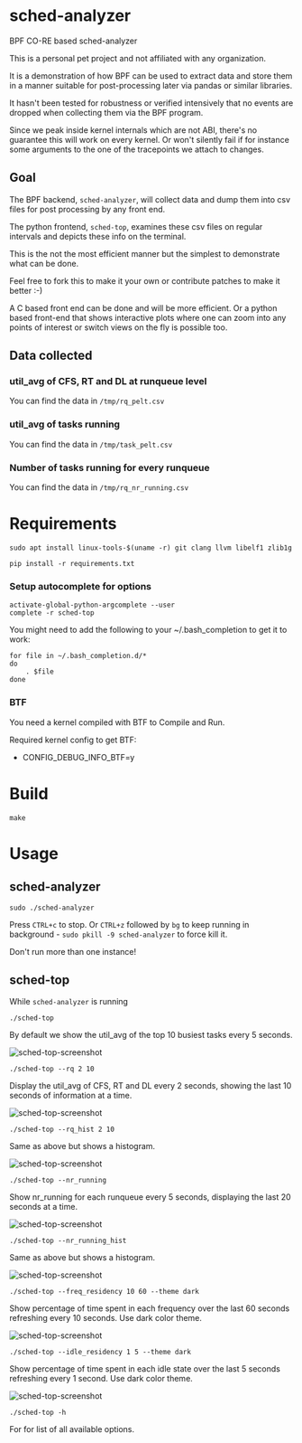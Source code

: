 # sched-analyzer

BPF CO-RE based sched-analyzer

This is a personal pet project and not affiliated with any organization.

It is a demonstration of how BPF can be used to extract data and store them in
a manner suitable for post-processing later via pandas or similar libraries.

It hasn't been tested for robustness or verified intensively that no events
are dropped when collecting them via the BPF program.

Since we peak inside kernel internals which are not ABI, there's no guarantee
this will work on every kernel. Or won't silently fail if for instance some
arguments to the one of the tracepoints we attach to changes.

## Goal

The BPF backend, `sched-analyzer`, will collect data and dump them into csv
files for post processing by any front end.

The python frontend, `sched-top`, examines these csv files on regular intervals
and depicts these info on the terminal.

This is the not the most efficient manner but the simplest to demonstrate what
can be done.

Feel free to fork this to make it your own or contribute patches to make it
better :-)

A C based front end can be done and will be more efficient. Or a python based
front-end that shows interactive plots where one can zoom into any points of
interest or switch views on the fly is possible too.

## Data collected

### util_avg of CFS, RT and DL at runqueue level

You can find the data in `/tmp/rq_pelt.csv`

### util_avg of tasks running

You can find the data in `/tmp/task_pelt.csv`

### Number of tasks running for every runqueue

You can find the data in `/tmp/rq_nr_running.csv`


# Requirements

```
sudo apt install linux-tools-$(uname -r) git clang llvm libelf1 zlib1g

pip install -r requirements.txt
```

### Setup autocomplete for options

```
activate-global-python-argcomplete --user
complete -r sched-top
```
You might need to add the following to your ~/.bash_completion to get it to
work:

```
for file in ~/.bash_completion.d/*
do
	. $file
done
```

### BTF

You need a kernel compiled with BTF to Compile and Run.

Required kernel config to get BTF:

- CONFIG_DEBUG_INFO_BTF=y

# Build

```
make
```

# Usage

## sched-analyzer

```
sudo ./sched-analyzer
```

Press `CTRL+c` to stop. Or `CTRL+z` followed by `bg` to keep running in
background - `sudo pkill -9 sched-analyzer` to force kill it.

Don't run more than one instance!

## sched-top

While `sched-analyzer` is running

```
./sched-top
```

By default we show the util_avg of the top 10 busiest tasks every 5 seconds.

![sched-top-screenshot](screenshots/sched-top-task.png?raw=true "sched-top")

```
./sched-top --rq 2 10
```

Display the util_avg of CFS, RT and DL every 2 seconds, showing the last 10
seconds of information at a time.

![sched-top-screenshot](screenshots/sched-top-rq.png?raw=true "sched-top --rq 2 20")

```
./sched-top --rq_hist 2 10
```

Same as above but shows a histogram.

![sched-top-screenshot](screenshots/sched-top-rq-hist.png?raw=true "sched-top --rq_hist 2 20")

```
./sched-top --nr_running
```

Show nr_running for each runqueue every 5 seconds, displaying the last 20
seconds at a time.

![sched-top-screenshot](screenshots/sched-top-nr-running.png?raw=true "sched-top --nr_running")

```
./sched-top --nr_running_hist
```

Same as above but shows a histogram.

![sched-top-screenshot](screenshots/sched-top-nr-running-hist.png?raw=true "sched-top --nr_running_hist")

```
./sched-top --freq_residency 10 60 --theme dark
```

Show percentage of time spent in each frequency over the last 60 seconds
refreshing every 10 seconds. Use dark color theme.

![sched-top-screenshot](screenshots/sched-top-freq-residency.png?raw=true "sched-top --freq_residency 10 60 --theme dark")

```
./sched-top --idle_residency 1 5 --theme dark
```

Show percentage of time spent in each idle state over the last 5 seconds
refreshing every 1 second. Use dark color theme.

![sched-top-screenshot](screenshots/sched-top-freq-residency.png?raw=true "sched-top --idle_residency 1 5 --theme dark")

```
./sched-top -h
```

For for list of all available options.
